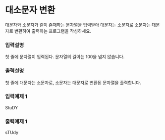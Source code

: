 # 대소문자 변환

대문자와 소문자가 같이 존재하는 문자열을 입력받아 대문자는 소문자로 소문자는 대문자로 변환하여 출력하는 프로그램을 작성하세요.

### 입력설명

첫 줄에 문자열이 입력된다. 문자열의 길이는 100을 넘지 않습니다.

### 출력설명

첫 줄에 대문자는 소문자로, 소문자는 대문자로 변환된 문자열을 출력합니다.

### 입력예제 1

StuDY

### 출력예제 1

sTUdy
